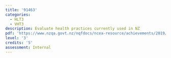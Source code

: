 ```yaml
---
title: '91463'
categories:
  - HLT3
  - VHT3
description: Evaluate health practices currently used in NZ
pdf: 'https://www.nzqa.govt.nz/nqfdocs/ncea-resource/achievements/2019/as91463.pdf'
level: '3'
credits: '5'
assessment: Internal
---
```


